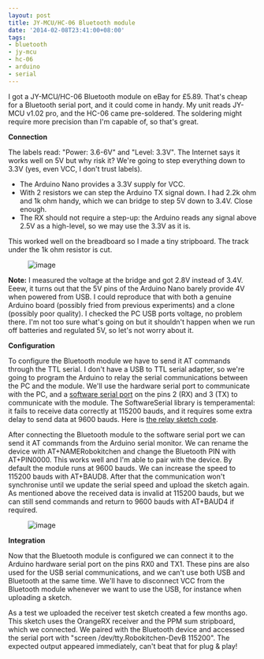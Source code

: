 ```yaml
---
layout: post
title: JY-MCU/HC-06 Bluetooth module
date: '2014-02-08T23:41:00+08:00'
tags:
- bluetooth
- jy-mcu
- hc-06
- arduino
- serial
---
```

I got a JY-MCU/HC-06 Bluetooth module on eBay for £5.89. That's cheap for a Bluetooth serial port, and it could come in handy. My unit reads JY-MCU v1.02 pro, and the HC-06 came pre-soldered. The soldering might require more precision than I'm capable of, so that's great.

**Connection**

The labels read: "Power: 3.6-6V" and "Level: 3.3V". The Internet says it works well on 5V but why risk it? We're going to step everything down to 3.3V (yes, even VCC, I don't trust labels).

- The Arduino Nano provides a 3.3V supply for VCC.
- With 2 resistors we can step the Arduino TX signal down. I had 2.2k ohm and 1k ohm handy, which we can bridge to step 5V down to 3.4V. Close enough.
- The RX should not require a step-up: the Arduino reads any signal above 2.5V as a high-level, so we may use the 3.3V as it is.

This worked well on the breadboard so I made a tiny stripboard. The track under the 1k ohm resistor is cut.

<figure class="tmblr-full" data-orig-height="179" data-orig-width="350" data-orig-src="https://64.media.tumblr.com/9489ec9772d755f7d277ce7733ec01cb/tumblr_inline_n0ovypXJJj1snd83q.jpg"><img alt="image" src="https://64.media.tumblr.com/9489ec9772d755f7d277ce7733ec01cb/tumblr_inline_pk0xnjPISt1snd83q_540.jpg" data-orig-height="179" data-orig-width="350" data-orig-src="https://64.media.tumblr.com/9489ec9772d755f7d277ce7733ec01cb/tumblr_inline_n0ovypXJJj1snd83q.jpg"></figure>

**Note:** I measured the voltage at the bridge and got 2.8V instead of 3.4V. Eeew, it turns out that the 5V pins of the Arduino Nano barely provide 4V when powered from USB. I could reproduce that with both a genuine Arduino board (possibly fried from previous experiments) and a clone (possibly poor quality). I checked the PC USB ports voltage, no problem there. I'm not too sure what's going on but it shouldn't happen when we run off batteries and regulated 5V, so let's not worry about it.

**Configuration**

To configure the Bluetooth module we have to send it AT commands through the TTL serial. I don't have a USB to TTL serial adapter, so we're going to program the Arduino to relay the serial communications between the PC and the module. We'll use the hardware serial port to communicate with the PC, and a [software serial port](https://arduino.cc/en/Reference/SoftwareSerial) on the pins 2 (RX) and 3 (TX) to communicate with the module. The SoftwareSerial library is temperamental: it fails to receive data correctly at 115200 bauds, and it requires some extra delay to send data at 9600 bauds. Here is [the relay sketch code](https://github.com/marcv81/quadcopter/tree/26eb118fea638ae734de5a37117ecdc54c8d517a/sketches/SerialRelay).

After connecting the Bluetooth module to the software serial port we can send it AT commands from the Arduino serial monitor. We can rename the device with AT+NAMERobokitchen and change the Bluetooth PIN with AT+PIN0000. This works well and I'm able to pair with the device. By default the module runs at 9600 bauds. We can increase the speed to 115200 bauds with AT+BAUD8. After that the communication won't synchronise until we update the serial speed and upload the sketch again. As mentioned above the received data is invalid at 115200 bauds, but we can still send commands and return to 9600 bauds with AT+BAUD4 if required.

<figure class="tmblr-full" data-orig-height="327" data-orig-width="500" data-orig-src="https://64.media.tumblr.com/9e5611f7c5e7bb66d44bfd421a8678f0/tumblr_inline_n0p9v5jXK81snd83q.jpg"><img alt="image" src="https://64.media.tumblr.com/246b4773732a6ae60e4a2e504e0b283b/tumblr_inline_pk0xnjPElU1snd83q_540.jpg" data-orig-height="327" data-orig-width="500" data-orig-src="https://64.media.tumblr.com/9e5611f7c5e7bb66d44bfd421a8678f0/tumblr_inline_n0p9v5jXK81snd83q.jpg"></figure>

**Integration**

Now that the Bluetooth module is configured we can connect it to the Arduino hardware serial port on the pins RX0 and TX1. These pins are also used for the USB serial communications, and we can't use both USB and Bluetooth at the same time. We'll have to disconnect VCC from the Bluetooth module whenever we want to use the USB, for instance when uploading a sketch.

As a test we uploaded the receiver test sketch created a few months ago. This sketch uses the OrangeRX receiver and the PPM sum stripboard, which we connected. We paired with the Bluetooth device and accessed the serial port with "screen /dev/tty.Robokitchen-DevB 115200". The expected output appeared immediately, can't beat that for plug & play!

